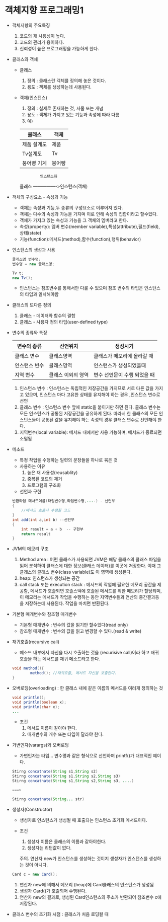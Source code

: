 # 객체지향 프로그래밍1

- 객체지향의 주요특징
    1. 코드의 재 사용성이 높다.
    2. 코드의 관리가 용이하다.
    3. 신뢰성이 높은 프로그래밍을 가능하게 한다.
- 클래스와 객체
    - 클래스
        1. 정의 : 클래스란 객체를 정의해 놓은 것이다.
        2. 용도 : 객체를 생성하는데 사용된다.
    - 객체(인스턴스)
        1. 정의 : 실제로 존재하는 것, 사물 또는 개념
        2. 용도 : 객체가 가지고 있는 기능과 속성에 따라 다름
        3. 예)

      | 클래스 | 객체 |
      | --- | --- |
      | 제품 설계도 | 제품 |
      | Tv설계도 | Tv |
      | 붕어빵 기계 | 붕어빵 |

                   인스턴스화

      클래스 —————->인스턴스(객체)

- 객체의 구성요소 - 속성과 기능
    - 객체는 속성과 기능,두 종류의 구성요소로 이루어져 있다.
    - 객체는 다수의 속성과 가능을 가지며 이로 인해 속성의 집합이라고 할수있다.
    - 객체가 가지고 있는 속성과 기능을 그 객체의 멤버라고 한다.
    - 속성(property): 멤버 변수(member variable),특성(attribute),필드(field),상태(state)
    - 기능(function):메서드(method),함수(function),행위(behavior)
- 인스턴스의 생성과 사용

    ```java
    클래스명 변수명;
    변수명 = new 클래스명;
    
    Tv t;
    new Tv();
    ```

    - 인스턴스는 참조변수를 통해서만 다룰 수 있으며 참조 변수의 타입은 인스턴스의 타입과 일치해야함
- 클래스의 또다른 정의
    1. 클래스 - 데이터와 함수의 결합
    2. 클래스 - 사용자 정의 타입(user-defined type)
- 변수의 종류와 특징

    | 변수의 종류 | 선언위치 | 생성시기 |
    | --- | --- | --- |
    | 클래스 변수 | 클래스영역 | 클래스가 메모리에 올라갈 때 |
    | 인스턴스 변수 | 클래스영역 | 인스턴스가 생성되었을때 |
    | 지역 변수 | 클래스 이외의 영역 | 변수 선언문이 수행 되었을 때 |

    1. 인스턴스 변수 : 인스턴스는 독립적인 저장공간을 가지므로 서로 다른 값을 가지고 있으며, 인스턴스 마다 고유한 상태를 유지해야 하는 경우 ,인스턴스 변수로 선언
    2. 클래스 변수 : 인스턴스 변수 앞에 static을 붙이기만 하면 된다. 클래스 변수는 모든 인스턴스가 공통된 저장공간을 공유하게 된다. 따라서 한 클래스의 모든 인스턴스들이 공통된 값을 유지해야 하는 속성의 경우 클래스 변수로 선언해야 한다.
    3. 지역변수(local variable): 메서드 내에서만 사용 가능하며, 메서드가 종료되면 소멸됨
- 메소드
    - 특정 작업을 수행하는 일련의 문장들을 하나로 묶은 것
    - 사용하는 이유
        1. 높은 재 사용성(reusablity)
        2. 중복된 코드의 제거
        3. 프로그램의 구조화
    - 선언과 구현

    ```java
    반환타입 메서드이름(타입변수명,타입변수명,....) - 선언부
    {
    	//메서드 호출시 수행될 코드
    }
    int add(int a,int b) --선언부
    {
    	int result = a + b  -- 구현부
    	return result
    }
    ```

- JVM의 메모리 구조
    1. Method area : 어떤 클래스가 사용되면 JVM은 해당 클래스의 클래스 파일을 읽어 분석하여 클래스에 대한 정보(클래스 데이터)를 이곳에 저장한다. 이때 그 클래스의 클래스 변수(class variable)도 이 영역에 생성된다.
    2. heap: 인스턴스가 생성되는 공간
    3. call stack 또는 execution stack  : 메서드의 작업에 필요한 메모리 공간을 제공함, 메서드가 호출되면 호출스택에 호출된 메서드를 위한 메모리가 할당되며, 이 메모리는 메서드가 작업을 수행하는 동안 지역변수들과 연산의 중간결과등을 저장하는데 사용된다. 작업을 마치면 반환된다.
- 기본형 매개변수와 참조형 매개변수
    - 기본형 매개변수 : 변수의 값을 읽기만 할수있다(read only)
    - 참조형 매개변수 : 변수의 값을 읽고 변경할 수 있다.(read & write)
- 재귀호출(recursive call)
    - 메소드 내부에서 자신을 다시 호출하는 것을 (recurisive call)이라 하고 재귀 호출을 하는 메서드를 재귀 메소드라고 한다.

    ```java
    void method(){
    		method(); //재귀호출, 메서드 자신을 호출한다.
    }
    ```

- 오버로딩(overloading) : 한 클래스 내에 같은 이름의 메서드를 여러개 정의하는 것

    ```java
    void println();
    void println(boolean x);
    void println(char x);
    ...
    ```

    - 조건
        1. 메서드 이름이 같아야 한다.
        2. 매개변수의 개수 또는 타입이 달라야 한다.
- 가변인자(varargs)와 오버로딩
    - 가변인자는 타입… 변수명과 같은 형식으로 선언하며 printf()가 대표적인 예이다.

    ```java
    Stirng concatnate(String s1,String s2)
    Stirng concatnate(String s1,String s2,String s3)
    Stirng concatnate(String s1,String s2,String s3, ....)
    
    ===> 
    
    Stirng concatnate(String... str)
    ```

- 생성자(Constructor)
    - 생성자로 인스턴스가 생성될 때 호출되는 인스턴스 초기화 메서드이다.
    - 조건
        1. 생성자 이름은 클래스의 이름과 같아야한다.
        2. 생성자는 리턴값이 없다.

      주의. 연산자 new가 인스턴스를 생성하는 것이지 생성자가 인스턴스를 생성하는 것이 아니다.


    ```java
    Card c = new Card();
    ```
    
    1. 연산자 new에 의해서 메모리 (heap)에 Card클래스의 인스턴스가 생성됨
    2. 생성자 Card()가 호출되어 수행된다.
    3. 연산자 new의 결과로, 생성된 Card인스턴스의 주소가 반환되어 참조변수 c에 저장된다.
- 클래스 변수의 초기화 시점  : 클래스가 처음 로딩될 때
